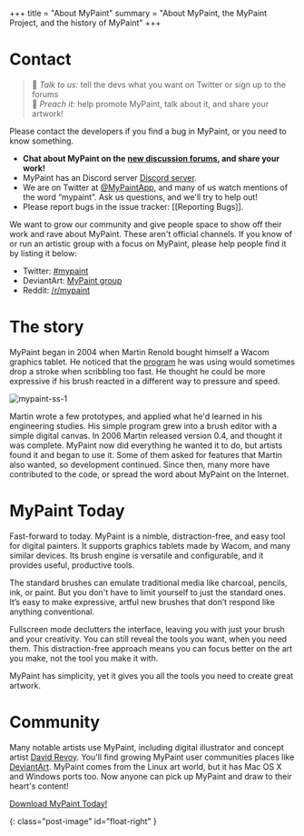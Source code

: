 +++
title = "About MyPaint"
summary = "About MyPaint, the MyPaint Project, and the history of MyPaint"
+++

# Contact
> :speech_balloon: _Talk to us:_ tell the devs what you want on Twitter or sign up to the forums  
> :mega: _Preach it:_ help promote MyPaint, talk about it, and share your artwork!

Please contact the developers if you find a bug in MyPaint, or you need to know something.

* **Chat about MyPaint on the [new discussion forums][ourforums], and share your work!**
* MyPaint has an Discord server [Discord server][ourdiscord].
* We are on Twitter at [@MyPaintApp][ourtwitter], and many of us watch mentions of the word “mypaint”. Ask us questions, and we'll try to help out!
* Please report bugs in the issue tracker: [[Reporting Bugs]].

We want to grow our community and give people space to show off their work and rave about MyPaint. These aren't official channels. If you know of or run an artistic group with a focus on MyPaint, please help people find it by listing it below:
* Twitter: [#mypaint][commtwitter]
* DeviantArt: [MyPaint group][commdeviantart]
* Reddit: [/r/mypaint][commreddit]

[ourtwitter]: https://twitter.com/MyPaintApp
[ourforums]: http://community.mypaint.org/
[ourdiscord]: https://discord.gg/TzCbFSCdwf
[commtwitter]: https://twitter.com/search?q=%23MyPaint
[commdeviantart]: http://mypaint.deviantart.com/
[commreddit]: https://www.reddit.com/r/mypaint


# The story
MyPaint began in 2004 when Martin Renold bought himself a Wacom 
graphics tablet. He noticed that the [program][gimp] he was using would 
sometimes drop a stroke when scribbling too fast. He thought he could 
be more expressive if his brush reacted in a different way to pressure 
and speed.

![mypaint-ss-1]

Martin wrote a few prototypes, and applied what he'd learned in his 
engineering studies. His simple program grew into a brush editor with a 
simple digital canvas. In 2006 Martin released version 0.4, and thought 
it was complete. MyPaint now did everything he wanted it to do, but 
artists found it and began to use it. Some of them asked for features 
that Martin also wanted, so development continued. Since then, many 
more have contributed to the code, or spread the word about MyPaint on 
the Internet.

# MyPaint Today
Fast-forward to today. MyPaint is a nimble, distraction-free, and easy 
tool for digital painters. It supports graphics tablets made by Wacom, 
and many similar devices. Its brush engine is versatile and 
configurable, and it provides useful, productive tools.

The standard brushes can emulate traditional media like charcoal, 
pencils, ink, or paint. But you don't have to limit yourself to just 
the standard ones. It’s easy to make expressive, artful new brushes 
that don’t respond like anything conventional.

Fullscreen mode declutters the interface, leaving you with just your 
brush and your creativity. You can still reveal the tools you want, 
when you need them. This distraction-free approach means you can focus 
better on the art you make, not the tool you make it with.

MyPaint has simplicity, yet it gives you all the tools you need to 
create great artwork.

# Community
Many notable artists use MyPaint, including digital illustrator and 
concept artist [David Revoy][revoy]. You'll find growing MyPaint user 
communities places like [DeviantArt][da]. MyPaint comes 
from the Linux art world, but it has Mac OS X and Windows ports too. 
Now anyone can pick up MyPaint and draw to their heart's content!

[Download MyPaint Today!](/downloads)

[gimp]: http://gimp.org
[revoy]: http://davidrevoy.com
[da]: http://mypaint.deviantart.com/
[mypaint-ss-1]: /assets/pages/2009-03-06-about_mypaint-0.6.jpg "MyPaint-0.6" 
{: class="post-image" id="float-right" }

